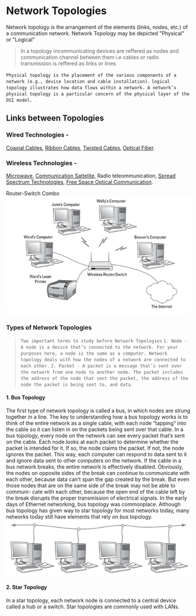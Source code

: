 # Network Topologies

Network topology is the arrangement of the elements (links, nodes, etc.) of a communication network. Network Topology may be depicted "Physical" or "Logical"
> In a topology incommunicating devices are reffered as nodes and communication channel between them i.e cables or radio transmission is reffered as links or lines

`Physical topology is the placement of the various components of a network (e.g., device location and cable installation).`
`logical topology illustrates how data flows within a network. A network’s physical topology is a particular concern of the physical layer of the OSI model.`

## Links between Topologies
### Wired Technologies -
[Coaxial Cables](https://en.wikipedia.org/wiki/Coaxial_cable),
[Ribbon Cables](https://en.wikipedia.org/wiki/Ribbon_cable),
[Twisted Cables](https://en.wikipedia.org/wiki/Twisted_pair),
[Optical Fiber](https://en.wikipedia.org/wiki/Optical_fiber).
### Wireless Technologies -
[Microwave](https://en.wikipedia.org/wiki/Microwave),
[Communication Sattelite](https://en.wikipedia.org/wiki/Communications_satellite),
Radio teleommunication,
[Spread Spectrum Technologies](https://en.wikipedia.org/wiki/Spread_spectrum),
[Free Space Optical Communication](https://en.wikipedia.org/wiki/Free-space_optical_communication).

Router-Switch Combo
![alt text](https://github.com/harshrajbedi/computer-networks/blob/main/Images/wireless-router-switch-combo.png "Image 1")


### Types of Network Topologies
> `Two important terms to study before Network Topologies` 
`1. Node - A node is a device that’s connected to the network. For your purposes here, a node is the same as a computer. Network topology deals with how the nodes of a network are connected to each other.`
`2. Packet - A packet is a message that’s sent over the network from one node to another node. The packet includes the address of the node that sent the packet, the address of the node the packet is being sent to, and data.`

#### 1. Bus Topology
The first type of network topology is called a bus, in which nodes are strung together in a line. The key to understanding how a bus topology works is to think of the entire network as a single cable, with each node “tapping” into the cable so it can listen in on the packets being sent over that cable.
In a bus topology, every node on the network can see every packet that’s sent on the cable. Each node looks at each packet to determine whether the packet is intended for it. If so, the node claims the packet. If not, the node ignores the packet. This way, each computer can respond to data sent to it and ignore data sent to other computers on the network.
If the cable in a bus network breaks, the entire network is effectively disabled. Obviously, the nodes on opposite sides of the break can continue to communicate with each other, because data can’t span the gap created by the break. But even those nodes that are on the same side of the break may not be able to communi- cate with each other, because the open end of the cable left by the break disrupts the proper transmission of electrical signals.
In the early days of Ethernet networking, bus topology was commonplace. Although bus topology has given way to star topology for most networks today, many networks today still have elements that rely on bus topology.
![alt text](https://github.com/harshrajbedi/computer-networks/blob/main/Images/bus-topology.png "Image 2")

#### 2. Star Topology
In a star topology, each network node is connected to a central device called a hub or a switch. Star topologies are commonly used with LANs.
















